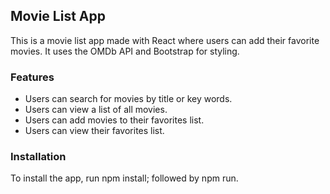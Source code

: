 ## Movie List App

This is a movie list app made with React where users can add their favorite movies. It uses the OMDb API and Bootstrap for styling.

### Features

* Users can search for movies by title or key words.
* Users can view a list of all movies.
* Users can add movies to their favorites list.
* Users can view their favorites list.

### Installation

To install the app, run npm install; followed by npm run.
